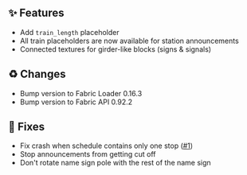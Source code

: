 ## ✨ Features

- Add `train_length` placeholder
- All train placeholders are now available for station announcements
- Connected textures for girder-like blocks (signs & signals)

## ♻️ Changes

- Bump version to Fabric Loader 0.16.3
- Bump version to Fabric API 0.92.2

## 🔨 Fixes

- Fix crash when schedule contains only one stop
  ([#1](https://github.com/PurpleCreate/Tramways/issues/1))
- Stop announcements from getting cut off
- Don't rotate name sign pole with the rest of the name sign
